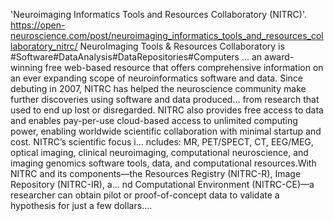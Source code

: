 'Neuroimaging Informatics Tools and Resources Collaboratory (NITRC)'. https://open-neuroscience.com/post/neuroimaging_informatics_tools_and_resources_collaboratory_nitrc/
NeuroImaging Tools & Resources Collaboratory is  #Software#DataAnalysis#DataRepositories#Computers ...
an award-winning free web-based resource that offers comprehensive information on an ever expanding scope of neuroinformatics software and data. Since debuting in 2007, NITRC has helped the neuroscience community make further discoveries using software and data produced...
 from research that used to end up lost or disregarded. NITRC also provides free access to data and enables pay-per-use cloud-based access to unlimited computing power, enabling worldwide scientific collaboration with minimal startup and cost. NITRC’s scientific focus i...
ncludes: MR, PET/SPECT, CT, EEG/MEG, optical imaging, clinical neuroimaging, computational neuroscience, and imaging genomics software tools, data, and computational resources.With NITRC and its components—the Resources Registry (NITRC-R), Image Repository (NITRC-IR), a...
nd Computational Environment (NITRC-CE)—a researcher can obtain pilot or proof-of-concept data to validate a hypothesis for just a few dollars....
